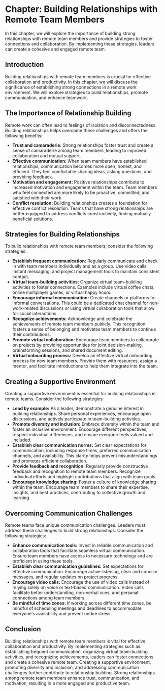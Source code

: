 Chapter: Building Relationships with Remote Team Members
========================================================

In this chapter, we will explore the importance of building strong relationships with remote team members and provide strategies to foster connections and collaboration. By implementing these strategies, leaders can create a cohesive and engaged remote team.

Introduction
------------

Building relationships with remote team members is crucial for effective collaboration and productivity. In this chapter, we will discuss the significance of establishing strong connections in a remote work environment. We will explore strategies to build relationships, promote communication, and enhance teamwork.

The Importance of Relationship Building
---------------------------------------

Remote work can often lead to feelings of isolation and disconnectedness. Building relationships helps overcome these challenges and offers the following benefits:

* **Trust and camaraderie:** Strong relationships foster trust and create a sense of camaraderie among team members, leading to improved collaboration and mutual support.
* **Effective communication:** When team members have established relationships, communication becomes more open, honest, and efficient. They feel comfortable sharing ideas, asking questions, and providing feedback.
* **Motivation and engagement:** Positive relationships contribute to increased motivation and engagement within the team. Team members who feel connected are more likely to be proactive, committed, and satisfied with their work.
* **Conflict resolution:** Building relationships creates a foundation for effective conflict resolution. Teams that have strong relationships are better equipped to address conflicts constructively, finding mutually beneficial solutions.

Strategies for Building Relationships
-------------------------------------

To build relationships with remote team members, consider the following strategies:

* **Establish frequent communication:** Regularly communicate and check in with team members individually and as a group. Use video calls, instant messaging, and project management tools to maintain consistent contact.
* **Virtual team-building activities:** Organize virtual team-building activities to foster connections. Examples include virtual coffee chats, online multiplayer games, or virtual happy hours.
* **Encourage informal communication:** Create channels or platforms for informal conversations. This could be a dedicated chat channel for non-work-related discussions or using virtual collaboration tools that allow for social interactions.
* **Recognize achievements:** Acknowledge and celebrate the achievements of remote team members publicly. This recognition fosters a sense of belonging and motivates team members to continue their contributions.
* **Promote virtual collaboration:** Encourage team members to collaborate on projects by providing opportunities for joint decision-making, brainstorming sessions, and shared document editing.
* **Virtual onboarding process:** Develop an effective virtual onboarding process for new team members. Provide them with resources, assign a mentor, and facilitate introductions to help them integrate into the team.

Creating a Supportive Environment
---------------------------------

Creating a supportive environment is essential for building relationships in remote teams. Consider the following strategies:

* **Lead by example:** As a leader, demonstrate a genuine interest in building relationships. Share personal experiences, encourage open discussions, and actively participate in team-building activities.
* **Promote diversity and inclusion:** Embrace diversity within the team and foster an inclusive environment. Encourage different perspectives, respect individual differences, and ensure everyone feels valued and included.
* **Establish clear communication norms:** Set clear expectations for communication, including response times, preferred communication channels, and availability. This clarity helps prevent misunderstandings and promotes efficient collaboration.
* **Provide feedback and recognition:** Regularly provide constructive feedback and recognition to remote team members. Recognize individual efforts and highlight contributions that align with team goals.
* **Encourage knowledge sharing:** Foster a culture of knowledge sharing within the team. Encourage team members to share their expertise, insights, and best practices, contributing to collective growth and learning.

Overcoming Communication Challenges
-----------------------------------

Remote teams face unique communication challenges. Leaders must address these challenges to build strong relationships. Consider the following strategies:

* **Enhance communication tools:** Invest in reliable communication and collaboration tools that facilitate seamless virtual communication. Ensure team members have access to necessary technology and are proficient in using these tools.
* **Establish clear communication guidelines:** Set expectations for effective communication. Encourage active listening, clear and concise messages, and regular updates on project progress.
* **Encourage video calls:** Encourage the use of video calls instead of relying solely on voice or text-based communication. Video calls facilitate better understanding, non-verbal cues, and personal connections among team members.
* **Be mindful of time zones:** If working across different time zones, be mindful of scheduling meetings and deadlines to accommodate everyone's availability and prevent undue stress.

Conclusion
----------

Building relationships with remote team members is vital for effective collaboration and productivity. By implementing strategies such as establishing frequent communication, organizing virtual team-building activities, and recognizing achievements, leaders can foster connections and create a cohesive remote team. Creating a supportive environment, promoting diversity and inclusion, and addressing communication challenges further contribute to relationship building. Strong relationships among remote team members enhance trust, communication, and motivation, resulting in a more engaged and productive team.
